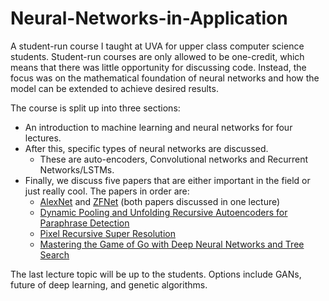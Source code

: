 # Neural-Networks-in-Application
A student-run course I taught at UVA for upper class computer science students.  Student-run courses are only allowed to be one-credit, which means that there was little opportunity for discussing code.  Instead, the focus was on the mathematical foundation of neural networks and how the model can be extended to achieve desired results.

The course is split up into three sections:  

- An introduction to machine learning and neural networks for four lectures.
- After this, specific types of neural networks are discussed.  
    - These are auto-encoders, Convolutional networks and Recurrent Networks/LSTMs.
- Finally, we discuss five papers that are either important in the field or just really cool.  The papers in order are:
    - [AlexNet](https://papers.nips.cc/paper/4824-imagenet-classification-with-deep-convolutional-neural-networks.pdf) and [ZFNet](https://arxiv.org/pdf/1311.2901.pdf) (both papers discussed in one lecture)
    - [Dynamic Pooling and Unfolding Recursive Autoencoders for Paraphrase Detection](https://papers.nips.cc/paper/4204-dynamic-pooling-and-unfolding-recursive-autoencoders-for-paraphrase-detection.pdf)
    - [Pixel Recursive Super Resolution](https://arxiv.org/pdf/1702.00783.pdf)
    - [Mastering the Game of Go with Deep Neural Networks and Tree Search](https://gogameguru.com/i/2016/03/deepmind-mastering-go.pdf)
  
The last lecture topic will be up to the students.  Options include GANs, future of deep learning, and genetic algorithms.

